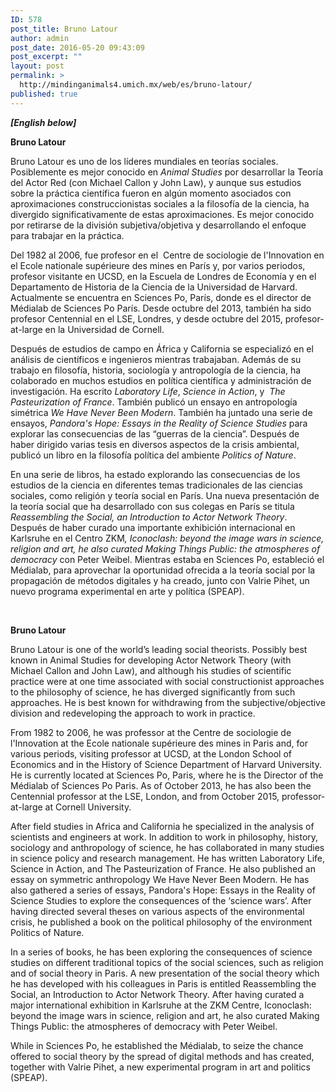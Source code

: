 ```yaml
---
ID: 578
post_title: Bruno Latour
author: admin
post_date: 2016-05-20 09:43:09
post_excerpt: ""
layout: post
permalink: >
  http://mindinganimals4.umich.mx/web/es/bruno-latour/
published: true
---
```

<strong><em>[English below]</em></strong>

<b>Bruno Latour</b>

<span style="font-weight: 400;">Bruno Latour es uno de los líderes mundiales en teorías sociales. Posiblemente es mejor conocido en </span><i><span style="font-weight: 400;">Animal Studies</span></i><span style="font-weight: 400;"> por desarrollar la Teoría del Actor Red (con Michael Callon y John Law), y aunque sus estudios sobre la práctica científica fueron en algún momento asociados con aproximaciones construccionistas sociales a la filosofía de la ciencia, ha divergido significativamente de estas aproximaciones. Es mejor conocido por retirarse de la división subjetiva/objetiva y desarrollando el enfoque para trabajar en la práctica.</span>

<span style="font-weight: 400;">Del 1982 al 2006, fue profesor en el  Centre de sociologie de l'Innovation en el Ecole nationale supérieure des mines en París y, por varios periodos, profesor visitante en UCSD, en la Escuela de Londres de Economía y en el Departamento de Historia de la Ciencia de la Universidad de Harvard. Actualmente se encuentra en Sciences Po, París, donde es el director de Médialab de Sciences Po París. Desde octubre del 2013, también ha sido profesor Centennial en el LSE, Londres, y desde octubre del 2015, profesor-at-large en la Universidad de Cornell.</span>

<span style="font-weight: 400;">Después de estudios de campo en África y California se especializó en el análisis de científicos e ingenieros mientras trabajaban. Además de su trabajo en filosofía, historia, sociología y antropología de la ciencia, ha colaborado en muchos estudios en política científica y administración de investigación. Ha escrito </span><i><span style="font-weight: 400;">Laboratory Life</span></i><span style="font-weight: 400;">, </span><i><span style="font-weight: 400;">Science in Action</span></i><span style="font-weight: 400;">, y  </span><i><span style="font-weight: 400;">The Pasteurization of France</span></i><span style="font-weight: 400;">. También publicó un ensayo en antropología simétrica </span><i><span style="font-weight: 400;">We Have Never Been Modern</span></i><span style="font-weight: 400;">. También ha juntado una serie de ensayos, </span><i><span style="font-weight: 400;">Pandora's Hope: Essays in the Reality of Science Studies</span></i><span style="font-weight: 400;"> para explorar las consecuencias de las “guerras de la ciencia”. Después de haber dirigido varias tesis en diversos aspectos de la crisis ambiental, publicó un libro en la filosofía política del ambiente </span><i><span style="font-weight: 400;">Politics of Nature</span></i><span style="font-weight: 400;">.</span>

<span style="font-weight: 400;">En una serie de libros, ha estado explorando las consecuencias de los estudios de la ciencia en diferentes temas tradicionales de las ciencias sociales, como religión y teoría social en París. Una nueva presentación de la teoría social que ha desarrollado con sus colegas en París se titula </span><i><span style="font-weight: 400;">Reassembling the Social, an Introduction to Actor Network Theory</span></i><span style="font-weight: 400;">. Después de haber curado una importante exhibición internacional en Karlsruhe en el Centro ZKM</span><i><span style="font-weight: 400;">, Iconoclash: beyond the image wars in science, religion and art, he also curated Making Things Public: the atmospheres of democracy </span></i><span style="font-weight: 400;">con Peter Weibel. Mientras estaba en Sciences Po, estableció el Médialab, para aprovechar la oportunidad ofrecida a la teoría social por la propagación de métodos digitales y ha creado, junto con Valrie Pihet, un nuevo programa experimental en arte y política (SPEAP). </span>

&nbsp;

<b>Bruno Latour</b>

<span style="font-weight: 400;">Bruno Latour is one of the world’s leading social theorists. Possibly best known in Animal Studies for developing Actor Network Theory (with Michael Callon and John Law), and although his studies of scientific practice were at one time associated with social constructionist approaches to the philosophy of science, he has diverged significantly from such approaches. He is best known for withdrawing from the subjective/objective division and redeveloping the approach to work in practice.</span>

<span style="font-weight: 400;">From 1982 to 2006, he was professor at the Centre de sociologie de l'Innovation at the Ecole nationale supérieure des mines in Paris and, for various periods, visiting professor at UCSD, at the London School of Economics and in the History of Science Department of Harvard University. He is currently located at Sciences Po, Paris, where he is the Director of the Médialab of Sciences Po Paris. As of October 2013, he has also been the Centennial professor at the LSE, London, and from October 2015, professor-at-large at Cornell University.</span>

<span style="font-weight: 400;">After field studies in Africa and California he specialized in the analysis of scientists and engineers at work. In addition to work in philosophy, history, sociology and anthropology of science, he has collaborated in many studies in science policy and research management. He has written Laboratory Life, Science in Action, and The Pasteurization of France. He also published an essay on symmetric anthropology We Have Never Been Modern. He has also gathered a series of essays, Pandora's Hope: Essays in the Reality of Science Studies to explore the consequences of the ‘science wars’. After having directed several theses on various aspects of the environmental crisis, he published a book on the political philosophy of the environment Politics of Nature.</span>

<span style="font-weight: 400;">In a series of books, he has been exploring the consequences of science studies on different traditional topics of the social sciences, such as religion and of social theory in Paris. A new presentation of the social theory which he has developed with his colleagues in Paris is entitled Reassembling the Social, an Introduction to Actor Network Theory. After having curated a major international exhibition in Karlsruhe at the ZKM Centre, Iconoclash: beyond the image wars in science, religion and art, he also curated Making Things Public: the atmospheres of democracy with Peter Weibel.</span>

<span style="font-weight: 400;">While in Sciences Po, he established the Médialab, to seize the chance offered to social theory by the spread of digital methods and has created, together with Valrie Pihet, a new experimental program in art and politics (SPEAP).</span>

&nbsp;